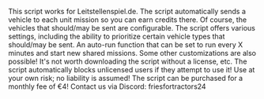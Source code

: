 This script works for Leitstellenspiel.de.
The script automatically sends a vehicle to each unit mission so you can earn credits there. Of course, the vehicles that should/may be sent are configurable.
The script offers various settings, including the ability to prioritize certain vehicle types that should/may be sent. An auto-run function that can be set to run every X minutes and start new shared missions. Some other customizations are also possible!
It's not worth downloading the script without a license, etc. The script automatically blocks unlicensed users if they attempt to use it!
Use at your own risk; no liability is assumed!
The script can be purchased for a monthly fee of €4!
Contact us via Discord: friesfortractors24

